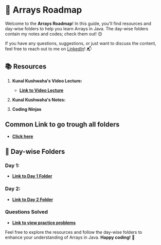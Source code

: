 # 🚀 **Arrays Roadmap**

Welcome to the **Arrays Roadmap**! In this guide, you'll find resources and day-wise folders to help you learn Arrays in Java. The day-wise folders contain my notes and codes; check them out! 😊

If you have any questions, suggestions, or just want to discuss the content, feel free to reach out to me on [LinkedIn](https://www.linkedin.com/in/pragni-naik-86b82b24b/)! 📬

## 📚 **Resources**

1. **Kunal Kushwaha's Video Lecture:**
   - [**Link to Video Lecture**](https://youtu.be/n60Dn0UsbEk?si=HmQQGS6tQl0h7zMZ)

2. **Kunal Kushwaha's Notes:**
   
3. **Coding Ninjas**

## **Common Link to go trough all folders**
   - [**Click here**]([https://github.com/Pragni24/Pragni-Naik/tree/15b75ec1e971d9e5c67a7f9b57f69cfdc5ed9713/OOP%206%20Days%20Challenge](https://github.com/Pragni24/Pragni-Naik/tree/047715094c48183950c806b3b2f816345b5e6af5/Arrays))

## 📂 **Day-wise Folders**

### **Day 1:** 
   - [**Link to Day 1 Folder**](https://github.com/Pragni24/Pragni-Naik/tree/85731b64ade3f550bef94c649f75d8a4b24e5aff/Arrays/Day1)  <!-- Create a "day1" folder and add content -->

### **Day 2:** 
   - [**Link to Day 2 Folder**](https://github.com/Pragni24/Pragni-Naik/tree/4e01b19afaa838e551de0fd8b3ce94540570dfd1/Arrays/Day2) <!-- Create a "day2" folder and add content -->

### **Questions Solved**
   - [**Link to view practice problems**](https://github.com/Pragni24/Pragni-Naik/blob/b0929a0c68ea56eeb41302eb02e6ff7401f16b69/Arrays/QuestionsSolved.md)

Feel free to explore the resources and follow the day-wise folders to enhance your understanding of Arrays in Java. **Happy coding!** 🎉
